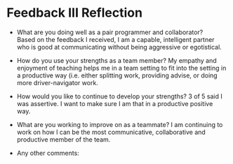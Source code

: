 # Feedback III Reflection

* What are you doing well as a pair programmer and collaborator?  
Based on the feedback I received, I am a capable, intelligent partner who is good at communicating without being aggressive or egotistical.

* How do you use your strengths as a team member? 
My empathy and enjoyment of teaching helps me in a team setting to fit into the setting in a productive way (i.e. either splitting work, providing advise, or doing more driver-navigator work.

* How would you like to continue to develop your strengths? 
3 of 5 said I was assertive. I want to make sure I am that in a productive positive way. 

* What are you working to improve on as a teammate? 
I am continuing to work on how I can be the most communicative, collaborative and productive member of the team.

* Any other comments:

